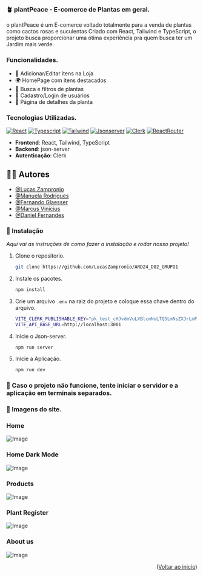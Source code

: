 ### 🪴 plantPeace - E-comerce de Plantas em geral.

o plantPeace é um E-comerce voltado totalmente para a venda de plantas como cactos rosas e suculentas
Criado com React, Tailwind e TypeScript, o projeto busca proporcionar uma ótima experiência pra quem busca ter um Jardim mais verde.

### Funcionalidades.

- 🛒 Adicionar/Editar itens na Loja  
- 🌍 HomePage com itens destacados
- 🔎 Busca e filtros de plantas  
- 📝 Cadastro/Login de usuários  
- 🌱 Página de detalhes da planta  

### Tecnologias Utilizadas.

[![React][React.com]][React-url]
[![Typescript][Typescript.com]][Typescript-url]
[![Tailwind][TailwindCSS]][Tailwind-url]
[![Jsonserver][Jsonserver.com]][Jsonserver-url]
[![Clerk][Clerk.com]][Clerk-url]
[![ReactRouter][Reactrouter.com]][Reactrouter-url]


- **Frontend**: React, Tailwind, TypeScript  
- **Backend**: json-server
- **Autenticação**: Clerk
  
## 🧑‍💻 Autores 

- [@Lucas Zampronio](https://github.com/LucasZampronio)
- [@Manuela Rodrigues](https://github.com/manuzokas)
- [@Fernando Glaesser](https://github.com/FeGlaeser)
- [@Marcus Vinicius](https://github.com/marcuspradoep)
- [@Daniel Fernandes](https://github.com/daniscotti)

### 🔧 Instalação

_Aqui vai as instruções de como fazer a instalação e rodar nosso projeto!_

1. Clone o repositorio.
   ```sh
   git clone https://github.com/LucasZampronio/ARD24_D02_GRUPO1
   ```
2. Instale os pacotes.
   ```sh
   npm install
   ```
4. Crie um arquivo `.env` na raiz do projeto e coloque essa chave dentro do arquivo.
   ```sh
   VITE_CLERK_PUBLISHABLE_KEY="pk_test_cHJvdmVuLXBlcmNoLTQ5LmNsZXJrLmFjY291bnRzLmRldiQ"
   VITE_API_BASE_URL=http://localhost:3001
   ```
5. Inicie o Json-server.
   ```sh
   npm run server
   ```
6. Inicie a Aplicação.
   ```sh
   npm run dev
   ```
### 🚨 Caso o projeto não funcione, tente iniciar o servidor e a aplicação em terminais separados.

### 🌿 Imagens do site.
###  Home
![Image](https://github.com/user-attachments/assets/2bcbb4fa-2761-4b44-aa10-6c05e2260bd0)

###  Home Dark Mode
![Image](https://github.com/user-attachments/assets/e83ea490-0b59-489c-b432-b2a4fe0c3aee)

### Products
![Image](https://github.com/user-attachments/assets/f4ef6c48-7951-407d-824d-ce5e48c64ed3)

### Plant Register
![Image](https://github.com/user-attachments/assets/3f64bbf9-0d73-40d9-aba2-861d00ba341d)

### About us
![Image](https://github.com/user-attachments/assets/35286e10-69ae-4d82-a427-120318839790)

<p align="right">(<a href="#readme-top">Voltar ao inicio</a>)</p>





[Typescript.com]:https://img.shields.io/badge/TypeScript-3178C6?style=flat&logo=typescript&logoColor=white
[Typescript-url]:https://www.typescriptlang.org
[React.com]:https://img.shields.io/badge/React-61DAFB?style=flat&logo=react&logoColor=black
[React-url]:https://react.dev
[TailwindCSS]:https://img.shields.io/badge/Tailwind_CSS-06B6D4?style=flat&logo=tailwind-css&logoColor=white
[Tailwind-url]:https://tailwindcss.com
[Clerk.com]:https://img.shields.io/badge/Clerk-Clerk?logo=clerk&logoColor=white&labelColor=black&color=black
[Clerk-url]:https://clerk.com
[Jsonserver.com]:https://img.shields.io/badge/Json--Server-json?logo=json&logoColor=black&labelColor=white&color=white
[Jsonserver-url]:https://www.npmjs.com/package/json-servere
[Reactrouter.com]:https://img.shields.io/badge/React--Router-red?logo=react%20router&logoColor=red&labelColor=white&color=white
[Reactrouter-url]:https://reactrouter.com


